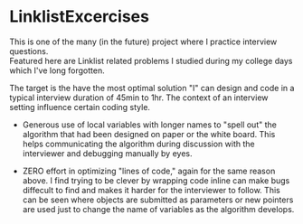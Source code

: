 # LinklistExcercises

This is one of the many (in the future) project where I practice interview questions.  
Featured here are Linklist related problems I studied during my college days which I've long forgotten.

The target is the have the most optimal solution "I" can design and code in a typical interview duration of 45min to 1hr.
The context of an interview setting influence certain coding style.

- Generous use of local variables with longer names to "spell out" the algorithm that had been designed on paper or the white board.
This helps communicating the algorithm during discussion with the interviewer and debugging manually by eyes.

- ZERO effort in optimizing "lines of code," again for the same reason above.  I find trying to be clever by wrapping code inline can make bugs diffecult to find and makes it harder for the interviewer to follow.  This can be seen where objects are submitted as parameters or new pointers are used just to change the name of variables as the algorithm develops.
